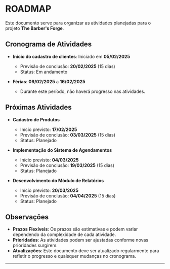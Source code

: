 # ROADMAP

Este documento serve para organizar as atividades planejadas para o projeto **The Barber's Forge**.

## Cronograma de Atividades

- **Início do cadastro de clientes**: Iniciado em **05/02/2025**

    - Previsão de conclusão: **20/02/2025** (15 dias)
    - Status: Em andamento

- **Férias**: **09/02/2025** a **16/02/2025**

    - Durante este período, não haverá progresso nas atividades.

## Próximas Atividades

- **Cadastro de Produtos**

    - Início previsto: **17/02/2025**
    - Previsão de conclusão: **03/03/2025** (15 dias)
    - Status: Planejado

- **Implementação do Sistema de Agendamentos**

    - Início previsto: **04/03/2025**
    - Previsão de conclusão: **19/03/2025** (15 dias)
    - Status: Planejado

- **Desenvolvimento do Módulo de Relatórios**

    - Início previsto: **20/03/2025**
    - Previsão de conclusão: **04/04/2025** (15 dias)
    - Status: Planejado

## Observações

- **Prazos Flexíveis**: Os prazos são estimativas e podem variar dependendo da complexidade de cada atividade.
- **Prioridades**: As atividades podem ser ajustadas conforme novas prioridades surgirem.
- **Atualizações**: Este documento deve ser atualizado regularmente para refletir o progresso e quaisquer mudanças no cronograma.

---

